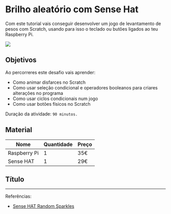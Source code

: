 # Brilho aleatório com Sense Hat

Com este tutorial vais conseguir desenvolver um jogo de levantamento de pesos com Scratch, usando para isso o teclado ou butões ligados ao teu Raspberry Pi.

![](https://www.raspberrypi.org/learning/resources/sense-hat-random-sparkles/cover.png)

## Objetivos

Ao percorreres este desafio vais aprender:

* Como animar disfarces no Scratch
* Como usar seleção condicional e operadores booleanos para criares alterações no programa
* Como usar ciclos condicionais num jogo
* Como usar botões físicos no Scratch

Duração da atividade: `90 minutos.`

## Material

| Nome | Quantidade | Preço |
| --- | --- | --- |
|Raspberry Pi |1 |35€ |
|Sense HAT |1 |29€ |

## Título

---
Referências: 
* [Sense HAT Random Sparkles](https://www.raspberrypi.org/learning/sense-hat-random-sparkles/)
